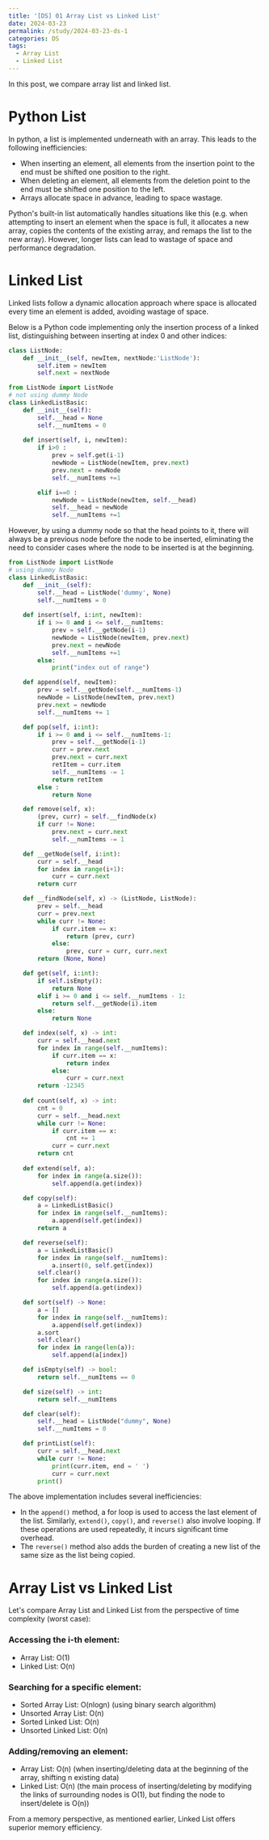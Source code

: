 ```yaml
---
title: '[DS] 01 Array List vs Linked List'
date: 2024-03-23
permalink: /study/2024-03-23-ds-1
categories: DS
tags:
  - Array List
  - Linked List
---
```


In this post, we compare array list and linked list.

# Python List

In python, a list is implemented underneath with an array. This leads to the following inefficiencies:

* When inserting an element, all elements from the insertion point to the end must be shifted one position to the right.
* When deleting an element, all elements from the deletion point to the end must be shifted one position to the left.
* Arrays allocate space in advance, leading to space wastage.

Python's built-in list automatically handles situations like this (e.g. when attempting to insert an element when the space is full, it allocates a new array, copies the contents of the existing array, and remaps the list to the new array). However, longer lists can lead to wastage of space and performance degradation.

 

# Linked List

Linked lists follow a dynamic allocation approach where space is allocated every time an element is added, avoiding wastage of space.

Below is a Python code implementing only the insertion process of a linked list, distinguishing between inserting at index 0 and other indices:

```python
class ListNode:
    def __init__(self, newItem, nextNode:'ListNode'):
        self.item = newItem
        self.next = nextNode
```

```python
from ListNode import ListNode
# not using dummy Node
class LinkedListBasic:
    def __init__(self):
        self.__head = None
        self.__numItems = 0
    
    def insert(self, i, newItem):
        if i>0 :
            prev = self.get(i-1)
            newNode = ListNode(newItem, prev.next)
            prev.next = newNode
            self.__numItems +=1 

        elif i==0 :
            newNode = ListNode(newItem, self.__head)
            self.__head = newNode
            self.__numItems +=1
```

However, by using a dummy node so that the head points to it, there will always be a previous node before the node to be inserted, eliminating the need to consider cases where the node to be inserted is at the beginning.

```python
from ListNode import ListNode
# using dummy Node
class LinkedListBasic:
    def __init__(self):
        self.__head = ListNode('dummy', None)
        self.__numItems = 0
    
    def insert(self, i:int, newItem):
        if i >= 0 and i <= self.__numItems:
            prev = self.__getNode(i-1)
            newNode = ListNode(newItem, prev.next)
            prev.next = newNode
            self.__numItems +=1 
        else:
            print("index out of range")

    def append(self, newItem):
        prev = self.__getNode(self.__numItems-1)
        newNode = ListNode(newItem, prev.next)
        prev.next = newNode
        self.__numItems += 1

    def pop(self, i:int):
        if i >= 0 and i <= self.__numItems-1:
            prev = self.__getNode(i-1)
            curr = prev.next
            prev.next = curr.next
            retItem = curr.item
            self.__numItems -= 1
            return retItem
        else :
            return None

    def remove(self, x):
        (prev, curr) = self.__findNode(x)
        if curr != None:
            prev.next = curr.next
            self.__numItems -= 1

    def __getNode(self, i:int):
        curr = self.__head
        for index in range(i+1):
            curr = curr.next
        return curr

    def __findNode(self, x) -> (ListNode, ListNode):
        prev = self.__head
        curr = prev.next
        while curr != None:
            if curr.item == x:
                return (prev, curr)
            else:
                prev, curr = curr, curr.next
        return (None, None)

    def get(self, i:int):
        if self.isEmpty():
            return None
        elif i >= 0 and i <= self.__numItems - 1:
            return self.__getNode(i).item
        else:
            return None

    def index(self, x) -> int:
        curr = self.__head.next
        for index in range(self.__numItems):
            if curr.item == x:
                return index
            else:
                curr = curr.next
        return -12345
    
    def count(self, x) -> int:
        cnt = 0
        curr = self.__head.next
        while curr != None:
            if curr.item == x:
                cnt += 1
            curr = curr.next
        return cnt
    
    def extend(self, a):
        for index in range(a.size()):
            self.append(a.get(index))

    def copy(self):
        a = LinkedListBasic()
        for index in range(self.__numItems):
            a.append(self.get(index))
        return a

    def reverse(self):
        a = LinkedListBasic()
        for index in range(self.__numItems):
            a.insert(0, self.get(index))
        self.clear()
        for index in range(a.size()):
            self.append(a.get(index))

    def sort(self) -> None:
        a = []
        for index in range(self.__numItems):
            a.append(self.get(index))
        a.sort
        self.clear()
        for index in range(len(a)):
            self.append(a[index])

    def isEmpty(self) -> bool:
        return self.__numItems == 0

    def size(self) -> int:
        return self.__numItems

    def clear(self):
        self.__head = ListNode("dummy", None)
        self.__numItems = 0

    def printList(self):
        curr = self.__head.next
        while curr != None:
            print(curr.item, end = ' ')
            curr = curr.next
        print()
```

The above implementation includes several inefficiencies:

- In the `append()` method, a for loop is used to access the last element of the list. Similarly, `extend()`, `copy()`, and `reverse()` also involve looping. If these operations are used repeatedly, it incurs significant time overhead.
- The `reverse()` method also adds the burden of creating a new list of the same size as the list being copied.





# Array List vs Linked List

Let's compare Array List and Linked List from the perspective of time complexity (worst case):

### Accessing the i-th element:

- Array List: O(1)
- Linked List: O(n)

### Searching for a specific element:

- Sorted Array List: O(nlogn) (using binary search algorithm)
- Unsorted Array List: O(n)
- Sorted Linked List: O(n)
- Unsorted Linked List: O(n)

### Adding/removing an element:

- Array List: O(n) (when inserting/deleting data at the beginning of the array, shifting n existing data)
- Linked List: O(n) (the main process of inserting/deleting by modifying the links of surrounding nodes is O(1), but finding the node to insert/delete is O(n))

From a memory perspective, as mentioned earlier, Linked List offers superior memory efficiency.